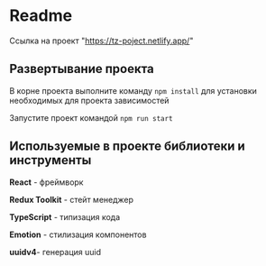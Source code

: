 # Readme

Ссылка на проект "https://tz-poject.netlify.app/"

## Развертывание проекта

В корне проекта выполните команду `npm install` для установки необходимых для проекта зависимостей

Запустите проект командой `npm run start`

## Используемые в проекте библиотеки и инструменты

**React** - фреймворк

**Redux Toolkit** - стейт менеджер

**TypeScript** - типизация кода

**Emotion** - стилизация компонентов

**uuidv4**- генерация uuid
